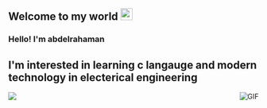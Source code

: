
    
## Welcome to my world <img src="https://github.com/TheDudeThatCode/TheDudeThatCode/blob/master/Assets/Earth.gif" width="24px">

### Hello! I'm  abdelrahaman
##  I'm interested in learning c langauge and modern technology in electerical engineering

<img align="right" alt="GIF" src="https://raw.githubusercontent.com/JoeyBling/JoeyBling/master/pic/pusheencode.gif" />


  
<p>
<a href="workworkey@gmail.com"><img src="https://img.shields.io/badge/Gmail-D14836?style=for-the-badge&logo=gmail&logoColor=white"</a>  
</p>
  
  

